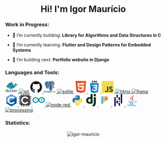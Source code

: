 <h1 align="center">Hi! I'm Igor Maurício</h1>
<h3 align="left">Work in Progress:</h3>

- 🔨 I’m currently building: **Library for Algorithms and Data Structures in C**

- 🌱 I’m currently learning: **Flutter and Design Patterns for Embedded Systems**

- 🔨 I’m building next: **Portfolio website in Django**



<h3 align="left">Languages and Tools:</h3>
<p align="left">  
  <a href="https://www.docker.com/" target="_blank" rel="noreferrer"> 
   <img src="https://raw.githubusercontent.com/devicons/devicon/master/icons/docker/docker-original-wordmark.svg" alt="docker" width="40" height="40"/> 
 </a> 
 <a href="https://git-scm.com" target="_blank" rel="noreferrer"> 
    <img src="https://git-scm.com/images/logos/downloads/Git-Icon-1788C.svg" alt="git" width="40" height="40"/> 
  </a>

  <a href="https://github.com" target="_blank" rel="noreferrer"> 
    <img src="https://github.com/devicons/devicon/blob/master/icons/github/github-original.svg" alt="github" width="40" height="40"/> 
  </a>

  <a href="https://www.postgresql.org" target="_blank" rel="noreferrer"> 
    <img src="https://raw.githubusercontent.com/devicons/devicon/master/icons/postgresql/postgresql-original-wordmark.svg" alt="postgresql" width="40" height="40"/> 
  </a> 
  <a href="https://www.sqlite.org/" target="_blank" rel="noreferrer"> <img src="https://www.vectorlogo.zone/logos/sqlite/sqlite-icon.svg" alt="sqlite" width="40" height="40"/> </a> 

  <a href="https://developer.mozilla.org/en-US/docs/Web/HTML" target="_blank" rel="noreferrer"> 
    <img src="https://github.com/devicons/devicon/blob/master/icons/html5/html5-original.svg" alt="html" width="40" height="40"/> 
  </a>
  <a href="https://www.w3schools.com/css/" target="_blank" rel="noreferrer"> 
    <img src="https://raw.githubusercontent.com/devicons/devicon/master/icons/css3/css3-original-wordmark.svg" alt="css3" width="40" height="40"/> 
  </a> 
  <a href="https://developer.mozilla.org/en-US/docs/Web/JavaScript" target="_blank" rel="noreferrer"> 
  <img src="https://raw.githubusercontent.com/devicons/devicon/master/icons/javascript/javascript-original.svg" alt="javascript" width="40" height="40"/> 
</a>
<a href="https://htmx.org/" target="_blank" rel="noreferrer"> 
    <img src="https://plugins.jetbrains.com/files/20588/418328/icon/pluginIcon.svg" alt="htmx" width="40" height="40"/>
  </a> 
<a href="https://www.figma.com/" target="_blank" rel="noreferrer"> <img src="https://www.vectorlogo.zone/logos/figma/figma-icon.svg" alt="figma" width="40" height="40"/> </a> 
<!-- <a href="https://dart.dev/" target="_blank" rel="noreferrer"> 
    <img src="https://github.com/devicons/devicon/blob/master/icons/dart/dart-original.svg" alt="dart" width="40" height="40"/> 
  </a>
  <a href="https://flutter.dev/" target="_blank" rel="noreferrer"> 
    <img src="https://github.com/devicons/devicon/blob/master/icons/flutter/flutter-original.svg" alt="flutter" width="40" height="40"/> 
  </a> -->
<a href="https://devdocs.io/c/" target="_blank" rel="noreferrer"> 
    <img src="https://github.com/devicons/devicon/blob/master/icons/c/c-original.svg" alt="c" width="40" height="40"/> 
  </a> 
<a href="https://docs.espressif.com/projects/esp-idf/en/latest/esp32/index.html" target="_blank" rel="noreferrer"> 
    <img src="https://github.com/devicons/devicon/blob/master/icons/embeddedc/embeddedc-plain.svg" alt="embedded c" width="40" height="40"/> 
  </a>
  <a href="https://www.arduino.cc/" target="_blank" rel="noreferrer"> 
    <img src="https://github.com/devicons/devicon/blob/master/icons/arduino/arduino-original.svg" alt="arduino" width="40" height="40"/> 
  </a>
  <a href="https://nodered.org/" target="_blank" rel="noreferrer"> 
    <img src="https://nodered.org/about/resources/media/node-red-hexagon.svg" alt="node-red" width="40" height="40"/> 
  </a>
<a href="https://www.python.org" target="_blank" rel="noreferrer"> <img src="https://raw.githubusercontent.com/devicons/devicon/master/icons/python/python-original.svg" alt="python" width="40" height="40"/> 
</a>
  <a href="https://www.djangoproject.com/" target="_blank" rel="noreferrer"> 
    <img src="https://github.com/devicons/devicon/blob/master/icons/django/django-plain.svg" alt="django" width="40" height="40"/> 
  </a>

  <a href="https://docs.pytest.org/" target="_blank" rel="noreferrer"> 
    <img src="https://github.com/devicons/devicon/blob/master/icons/pytest/pytest-original.svg" alt="pytest" width="40" height="40"/> 
  </a> 

  <a href="https://pandas.pydata.org/docs/" target="_blank" rel="noreferrer"> 
    <img src="https://github.com/devicons/devicon/blob/master/icons/pandas/pandas-original.svg" alt="pandas" width="40" height="40"/> 
  </a>

<a href="https://www.java.com/" target="_blank" rel="noreferrer"> 
    <img src="https://github.com/devicons/devicon/blob/master/icons/java/java-original.svg" alt="java" width="40" height="40"/>
  </a>
<a href="https://processing.org/" target="_blank" rel="noreferrer"> 
    <img src="https://upload.wikimedia.org/wikipedia/commons/c/cb/Processing_2021_logo.svg" alt="processing" width="40" height="40"/>
  </a> 

  


  
  


  </p>
<h3 align="left">Statistics:</h3>
<p align="center"><img align="center" src="https://github-readme-streak-stats.herokuapp.com/?user=igor-mauricio&" alt="igor-mauricio" /></p>
